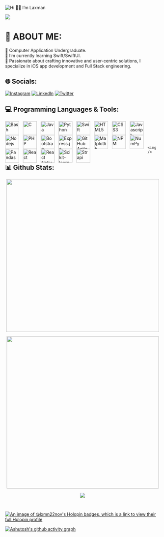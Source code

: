 <!-- **lxmn22nov/lxmn22nov** is a ✨ _special_ ✨ repository because its `README.md` (this file) appears on your GitHub profile. -->
<!-- Banner -->
![Hi 👋🏻 I’m Laxman](https://github.com/lxmn22nov/lxmn22nov/assets/126524753/537d29ec-96dc-4ad4-8a2e-f3d12b7e5e39)

<!-- Visitor Count -->
[![](https://visitcount.itsvg.in/api?id=lxmn22nov&icon=5&color=1)](https://visitcount.itsvg.in)

<!-- About me section -->
# 💫 ABOUT ME:
🔭 Computer Application Undergraduate.<br>🌱 I’m currently learning Swift/SwiftUI.<br>🤩 Passionate about crafting innovative and user-centric solutions, I specialize in iOS app development and Full Stack engineering.

<!-- Social Media Handles -->
## 🌐 Socials:
[![Instagram](https://img.shields.io/badge/Instagram-%23E4405F.svg?logo=Instagram&logoColor=white)](https://instagram.com/lxmn_s_koranga) 
[![LinkedIn](https://img.shields.io/badge/LinkedIn-%230077B5.svg?logo=linkedin&logoColor=white)](https://linkedin.com/in/laxman-singh-koranga-689230225) 
[![Twitter](https://img.shields.io/badge/Twitter-%231DA1F2.svg?logo=Twitter&logoColor=white)](https://twitter.com/lxmn22nov) 

<!-- Tech stacks, hands on experience -->
## 💻 Programming Languages & Tools:
  
  <!--  ## ・ Frameworks & Libraries:
  <p>
      <a href="#"><img alt="" src="https://img.shields.io/badge/Bootstrap-7952B3.svg?logo=bootstrap&logoColor=white"></a>
      <a href="#"><img alt="" src="https://img.shields.io/badge/Express.js-404d59.svg?logo=express&logoColor=white"></a>
      <a href="#"><img alt="" src="https://img.shields.io/badge/GitHub%20Actions-2671E5.svg?logo=github%20actions&logoColor=white"></a>
      <a href="#"><img alt="" src="https://img.shields.io/badge/Matplotlib-%23ffffff.svg?style=flat&logo=Matplotlib&logoColor=black"></a>
      <a href="#"><img alt="" src="https://img.shields.io/badge/NPM-%23CB3837.svg?style=flat&logo=npm&logoColor=white"></a>
      <a href="#"><img alt="" src="https://img.shields.io/badge/Numpy-013243.svg?logo=numpy&logoColor=white"></a>
      <a href="#"><img alt="" src="https://img.shields.io/badge/Pandas-150458.svg?logo=pandas&logoColor=white"></a>
      <a href="#"><img alt="" src="https://img.shields.io/badge/React-20232a.svg?logo=react&logoColor=%2361DAFB"></a>
      <a href="#"><img alt="" src="https://img.shields.io/badge/react_native-%2320232a.svg?style=flat&logo=react&logoColor=%2361DAFB"></a>
      <a href="#"><img alt="" src="https://img.shields.io/badge/scikit--learn-%23F7931E.svg?style=flat&logo=scikit-learn&logoColor=white"></a>
      <a href="#"><img alt="" src="https://img.shields.io/badge/strapi-%232E7EEA.svg?style=flat&logo=strapi&logoColor=white"></a>
  </p>

  ## ・ Databases & Cloud Hosting:
  <p>
      <a href="#"><img alt="GitHub Pages" src="https://img.shields.io/badge/GitHub%20Pages-327FC7.svg?logo=github&logoColor=white"></a>
      <a href="#"><img alt="Heroku" src="https://img.shields.io/badge/Heroku-430098.svg?logo=heroku&logoColor=white"></a>
      <a href="#"><img alt="MongoDB" src ="https://img.shields.io/badge/MongoDB-4ea94b.svg?logo=mongodb&logoColor=white"></a>
      <a href="#"><img alt="MySQL" src="https://img.shields.io/badge/MySQL-00f.svg?logo=mysql&logoColor=white"></a>
      <a href="#"><img alt="Oracle" src ="https://img.shields.io/badge/Oracle-F00000.svg?logo=oracle&logoColor=white"></a>
      <a href="#"><img alt="Repl.it" src="https://img.shields.io/badge/Repl.it-0D101E.svg?logo=Replit&logoColor=white"></a>
      <a href="#"><img alt="Vercel" src="https://img.shields.io/badge/Vercel-000000.svg?logo=vercel&logoColor=white"></a>
  </p>

  ## ・ Software & Tools:
  <p>
      <a href="#"><img alt="Adobe" src="https://img.shields.io/badge/Adobe-FF0000.svg?logo=adobe&logoColor=white"></a>
      <a href="#"><img alt="Adobe Lightroom" src="https://img.shields.io/badge/Adobe%20Lightroom-31A8FF.svg?style=flat&logo=Adobe%20Lightroom&logoColor=white"></a>
      <a href="#"><img alt="Anaconda" src="https://img.shields.io/badge/Anaconda-%2344A833.svg?style=flat&logo=anaconda&logoColor=white"></a>
      <a href="#"><img alt="Brave" src="https://img.shields.io/badge/-Brave-FB542B?logo=brave&logoColor=white"></a>
      <a href="#"><img alt="Canva" src="https://img.shields.io/badge/Canva-%2300C4CC.svg?style=flat&logo=Canva&logoColor=white"></a>
      <a href="#"><img alt="Discord" src="https://img.shields.io/badge/-Discord-5865F2.svg?logo=discord&logoColor=white"></a>
      <a href="#"><img alt="Docker" src="https://img.shields.io/badge/docker-%230db7ed.svg?style=flat&logo=docker&logoColor=white"></a>
      <a href="#"><img alt="Git" src="https://img.shields.io/badge/Git-F05033.svg?logo=git&logoColor=white"></a>
      <a href="#"><img alt="Github" src="https://img.shields.io/badge/GitHub-%23121011.svg?style=for-the-badge&logo=github&logoColor=white"></a>
      <a href="#"><img alt="GitHub Desktop" src="https://img.shields.io/badge/GitHub%20Desktop-8034A9.svg?logo=github&logoColor=white"></a>
      <a href="#"><img alt="Google Sheets" src="https://img.shields.io/badge/Sheets-34A853.svg?logo=google%20sheets&logoColor=white"></a>
      <a href="#"><img alt="Jupyter" src="https://img.shields.io/badge/Jupyter-F37626.svg?logo=Jupyter&logoColor=white"></a>
      <a href="#"><img alt="Notion" src="https://img.shields.io/badge/Notion-010101.svg?logo=notion&logoColor=white"></a>
      <a href="#"><img alt="Postman" src="https://img.shields.io/badge/Postman-FF6C37?logo=postman&logoColor=white"></a>
      <a href="#"><img alt="Stack Overflow" src="https://img.shields.io/badge/-Stack%20Overflow-FE7A16?logo=stack-overflow&logoColor=white"></a>
      <a href="#"><img alt="Visual Studio Code" src="https://img.shields.io/badge/Visual%20Studio%20Code-0078d7.svg?logo=visual-studio-code&logoColor=white"></a>
  </p> -->
  
  <img align="left" alt="Bash" width="45px" style="padding-right:10px;" src="https://cdn.jsdelivr.net/gh/devicons/devicon/icons/bash/bash-original.svg" />
  <img align="left" alt="C" width="45px" style="padding-right:10px;" src="https://cdn.jsdelivr.net/gh/devicons/devicon/icons/c/c-original.svg"/>
  <img align="left" alt="Java" width="45px" style="padding-right:10px;" src="https://cdn.jsdelivr.net/gh/devicons/devicon/icons/java/java-original-wordmark.svg" />
  <img align="left" alt="Python" width="45px" style="padding-right:10px;" src="https://cdn.jsdelivr.net/gh/devicons/devicon/icons/python/python-original-wordmark.svg" />
  <img align="left" alt="Swift" width="45px" style="padding-right:10px;" src="https://cdn.jsdelivr.net/gh/devicons/devicon/icons/swift/swift-original.svg" />
  <img align="left" alt="HTML5" width="45px" style="padding-right:10px;" src="https://cdn.jsdelivr.net/gh/devicons/devicon/icons/html5/html5-original-wordmark.svg" />
  <img align="left" alt="CSS3" width="45px" style="padding-right:10px;" src="https://cdn.jsdelivr.net/gh/devicons/devicon/icons/css3/css3-original-wordmark.svg" />
  <img align="left" alt="Javascript" width="45px" style="padding-right:10px;" src="https://cdn.jsdelivr.net/gh/devicons/devicon/icons/javascript/javascript-original.svg" />
  <img align="left" alt="Nodejs" width="45px" style="padding-right:10px;" src="https://cdn.jsdelivr.net/gh/devicons/devicon/icons/nodejs/nodejs-original-wordmark.svg" />
  <img align="left" alt="PHP" width="45px" style="padding-right:10px;" src="https://cdn.jsdelivr.net/gh/devicons/devicon/icons/php/php-original.svg" />
  <br/>
  <img align="left" alt="Bootstrap" width="45px" style="padding-right:10px;" src="https://cdn.jsdelivr.net/gh/devicons/devicon/icons/bootstrap/bootstrap-original-wordmark.svg" />
  <img align="left" alt="Express.js" width="45px" style="padding-right:10px;"  />
  <img align="left" alt="GitHub Actions" width="45px" style="padding-right:10px;"  />
  <img align="left" alt="Matplotlib" width="45px" style="padding-right:10px;"  />
  <img align="left" alt="NPM" width="45px" style="padding-right:10px;"  />
  <img align="left" alt="NumPy" width="45px" style="padding-right:10px;"  />
  <img align="left" alt="Pandas" width="45px" style="padding-right:10px;"  />
  <img align="left" alt="React" width="45px" style="padding-right:10px;"  />
  <img align="left" alt="React Native" width="45px" style="padding-right:10px;"  />
  <img align="left" alt="Scikit-learn" width="45px" style="padding-right:10px;"  />
  <img align="left" alt="Strapi" width="45px" style="padding-right:10px;"  />
  <br/>
  <img align="left" alt="" width="45px" style="padding-right:10px;"  />
  <img align="left" alt="" width="45px" style="padding-right:10px;"  />
  <img align="left" alt="" width="45px" style="padding-right:10px;"  />
  <img align="left" alt="" width="45px" style="padding-right:10px;"  />
  <img align="left" alt="" width="45px" style="padding-right:10px;"  />
  <br/>

            <img  />
          

  
<!-- Github Statistics -->
## 📊 Github Stats:
<p align="center">
  <a>
    <img src="https://github-readme-stats.vercel.app/api/top-langs/?username=lxmn22nov&theme=blue-green&hide_border=false&include_all_commits=true&count_private=true&layout=compact" 
width="497px"/>
  </a>
</p>
<p align="center">
  <a>
    <img align="center" src="https://github-readme-stats.vercel.app/api?username=lxmn22nov&theme=blue-green&hide_border=false&include_all_commits=true&count_private=true" width="495px"/>
  </a>
</p>
<p align="center">
  <img align="center" src="https://github-readme-streak-stats.herokuapp.com/?user=lxmn22nov&theme=blue-green&hide_border=false"/>
</p> 
  <br/>
    
<!-- Halopin Board -->
[![An image of @lxmn22nov's Holopin badges, which is a link to view their full Holopin profile](https://holopin.me/lxmn22nov)](https://holopin.io/@lxmn22nov)

<!-- Activity Tracker -->
[![Ashutosh's github activity graph](https://github-readme-activity-graph.vercel.app/graph?username=lxmn22nov&bg_color=000000&color=ffffff&line=2cf604&point=f20202&area=true&hide_border=true)](https://github.com/ashutosh00710/github-readme-activity-graph)
